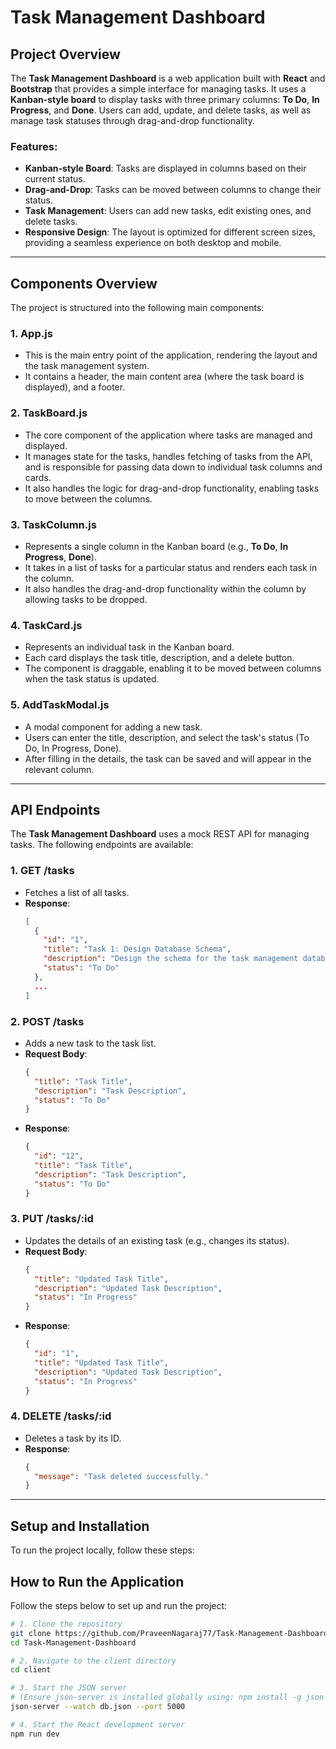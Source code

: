 # Task Management Dashboard

## Project Overview

The **Task Management Dashboard** is a web application built with **React** and **Bootstrap** that provides a simple interface for managing tasks. It uses a **Kanban-style board** to display tasks with three primary columns: **To Do**, **In Progress**, and **Done**. Users can add, update, and delete tasks, as well as manage task statuses through drag-and-drop functionality.

### Features:
- **Kanban-style Board**: Tasks are displayed in columns based on their current status.
- **Drag-and-Drop**: Tasks can be moved between columns to change their status.
- **Task Management**: Users can add new tasks, edit existing ones, and delete tasks.
- **Responsive Design**: The layout is optimized for different screen sizes, providing a seamless experience on both desktop and mobile.

---

## Components Overview

The project is structured into the following main components:

### 1. **App.js**
   - This is the main entry point of the application, rendering the layout and the task management system.
   - It contains a header, the main content area (where the task board is displayed), and a footer.

### 2. **TaskBoard.js**
   - The core component of the application where tasks are managed and displayed.
   - It manages state for the tasks, handles fetching of tasks from the API, and is responsible for passing data down to individual task columns and cards.
   - It also handles the logic for drag-and-drop functionality, enabling tasks to move between the columns.

### 3. **TaskColumn.js**
   - Represents a single column in the Kanban board (e.g., **To Do**, **In Progress**, **Done**).
   - It takes in a list of tasks for a particular status and renders each task in the column.
   - It also handles the drag-and-drop functionality within the column by allowing tasks to be dropped.

### 4. **TaskCard.js**
   - Represents an individual task in the Kanban board.
   - Each card displays the task title, description, and a delete button.
   - The component is draggable, enabling it to be moved between columns when the task status is updated.

### 5. **AddTaskModal.js**
   - A modal component for adding a new task.
   - Users can enter the title, description, and select the task's status (To Do, In Progress, Done).
   - After filling in the details, the task can be saved and will appear in the relevant column.

---

## API Endpoints

The **Task Management Dashboard** uses a mock REST API for managing tasks. The following endpoints are available:

### 1. **GET /tasks**
   - Fetches a list of all tasks.
   - **Response**:
     ```json
     [
       {
         "id": "1",
         "title": "Task 1: Design Database Schema",
         "description": "Design the schema for the task management database.",
         "status": "To Do"
       },
       ...
     ]
     ```

### 2. **POST /tasks**
   - Adds a new task to the task list.
   - **Request Body**:
     ```json
     {
       "title": "Task Title",
       "description": "Task Description",
       "status": "To Do"
     }
     ```
   - **Response**:
     ```json
     {
       "id": "12",
       "title": "Task Title",
       "description": "Task Description",
       "status": "To Do"
     }
     ```

### 3. **PUT /tasks/:id**
   - Updates the details of an existing task (e.g., changes its status).
   - **Request Body**:
     ```json
     {
       "title": "Updated Task Title",
       "description": "Updated Task Description",
       "status": "In Progress"
     }
     ```
   - **Response**:
     ```json
     {
       "id": "1",
       "title": "Updated Task Title",
       "description": "Updated Task Description",
       "status": "In Progress"
     }
     ```

### 4. **DELETE /tasks/:id**
   - Deletes a task by its ID.
   - **Response**:
     ```json
     {
       "message": "Task deleted successfully."
     }
     ```

---

## Setup and Installation

To run the project locally, follow these steps:

## How to Run the Application

Follow the steps below to set up and run the project:

```bash
# 1. Clone the repository
git clone https://github.com/PraveenNagaraj77/Task-Management-Dashboard.git
cd Task-Management-Dashboard

# 2. Navigate to the client directory
cd client

# 3. Start the JSON server
# (Ensure json-server is installed globally using: npm install -g json-server)
json-server --watch db.json --port 5000

# 4. Start the React development server
npm run dev

